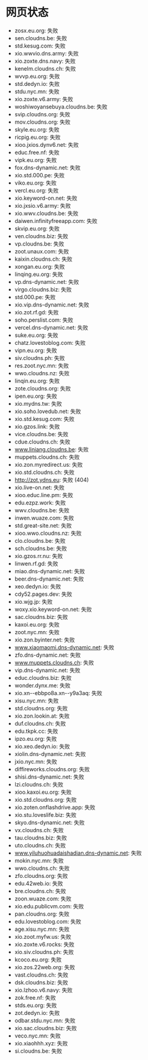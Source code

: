 # 网页状态
- zosx.eu.org: 失败
- sen.cloudns.be: 失败
- std.kesug.com: 失败
- xio.wwvio.dns.army: 失败
- xio.zoxte.dns.navy: 失败
- kenelm.cloudns.ch: 失败
- wvvp.eu.org: 失败
- std.dedyn.io: 失败
- stdu.nyc.mn: 失败
- xio.zoxte.v6.army: 失败
- woshiwoyansebuya.cloudns.be: 失败
- svip.cloudns.org: 失败
- mov.cloudns.org: 失败
- skyle.eu.org: 失败
- ricpig.eu.org: 失败
- xioo.jxios.dynv6.net: 失败
- educ.free.nf: 失败
- vipk.eu.org: 失败
- fox.dns-dynamic.net: 失败
- xio.std.000.pe: 失败
- viko.eu.org: 失败
- vercl.eu.org: 失败
- xio.keyword-on.net: 失败
- xio.jxsio.v6.army: 失败
- xio.wwv.cloudns.be: 失败
- daiwen.infinityfreeapp.com: 失败
- skvip.eu.org: 失败
- ven.cloudns.biz: 失败
- vp.cloudns.be: 失败
- zoot.unaux.com: 失败
- kaixin.cloudns.ch: 失败
- xongan.eu.org: 失败
- linqing.eu.org: 失败
- vp.dns-dynamic.net: 失败
- virgo.cloudns.biz: 失败
- std.000.pe: 失败
- xio.vip.dns-dynamic.net: 失败
- xio.zot.rf.gd: 失败
- soho.perslist.com: 失败
- vercel.dns-dynamic.net: 失败
- suke.eu.org: 失败
- chatz.lovestoblog.com: 失败
- vipn.eu.org: 失败
- siv.cloudns.ph: 失败
- res.zoot.nyc.mn: 失败
- wwo.cloudns.nz: 失败
- linqin.eu.org: 失败
- zote.cloudns.org: 失败
- ipen.eu.org: 失败
- xio.mydns.tw: 失败
- xio.soho.lovedub.net: 失败
- xio.std.kesug.com: 失败
- xio.gzos.link: 失败
- vice.cloudns.be: 失败
- cdue.cloudns.ch: 失败
- www.liniang.cloudns.be: 失败
- muppets.cloudns.ch: 失败
- xio.zon.myredirect.us: 失败
- xio.std.cloudns.ch: 失败
- http://zot.ydns.eu: 失败 (404)
- xio.live-on.net: 失败
- xioo.educ.line.pm: 失败
- edu.ezpz.work: 失败
- wwv.cloudns.be: 失败
- inwen.wuaze.com: 失败
- std.great-site.net: 失败
- xioo.wwo.cloudns.nz: 失败
- clo.cloudns.be: 失败
- sch.cloudns.be: 失败
- xio.gzos.rr.nu: 失败
- linwen.rf.gd: 失败
- miao.dns-dynamic.net: 失败
- beer.dns-dynamic.net: 失败
- xeo.dedyn.io: 失败
- cdy52.pages.dev: 失败
- xio.wjg.jp: 失败
- woxy.xio.keyword-on.net: 失败
- sac.cloudns.biz: 失败
- kaxoi.eu.org: 失败
- zoot.nyc.mn: 失败
- xio.zon.byinter.net: 失败
- www.xiaomaomi.dns-dynamic.net: 失败
- zfo.dns-dynamic.net: 失败
- www.muppets.cloudns.ch: 失败
- vip.dns-dynamic.net: 失败
- educ.cloudns.biz: 失败
- wonder.dynx.me: 失败
- xio.xn--ebbpo8a.xn--y9a3aq: 失败
- xisu.nyc.mn: 失败
- std.cloudns.org: 失败
- xio.zon.lookin.at: 失败
- duf.cloudns.ch: 失败
- edu.tkpk.cc: 失败
- ipzo.eu.org: 失败
- xio.xeo.dedyn.io: 失败
- xiolin.dns-dynamic.net: 失败
- jxio.nyc.mn: 失败
- diffireworks.cloudns.org: 失败
- shisi.dns-dynamic.net: 失败
- lzi.cloudns.ch: 失败
- xioo.kaxoi.eu.org: 失败
- xio.std.cloudns.org: 失败
- xio.zoten.onflashdrive.app: 失败
- xio.stu.loveslife.biz: 失败
- skyo.dns-dynamic.net: 失败
- vx.cloudns.ch: 失败
- tau.cloudns.biz: 失败
- uto.cloudns.ch: 失败
- www.yiluhuohuadaishadian.dns-dynamic.net: 失败
- mokin.nyc.mn: 失败
- wwo.cloudns.ch: 失败
- zfo.cloudns.org: 失败
- edu.42web.io: 失败
- bre.cloudns.ch: 失败
- zoon.wuaze.com: 失败
- xio.edu.publicvm.com: 失败
- pan.cloudns.org: 失败
- edu.lovestoblog.com: 失败
- age.xisu.nyc.mn: 失败
- xio.zoot.myfw.us: 失败
- xio.zoxte.v6.rocks: 失败
- xio.siv.cloudns.ph: 失败
- kcoco.eu.org: 失败
- xio.zos.22web.org: 失败
- vast.cloudns.ch: 失败
- dsk.cloudns.biz: 失败
- xio.lzhoo.v6.navy: 失败
- zok.free.nf: 失败
- stds.eu.org: 失败
- zot.dedyn.io: 失败
- odbar.stdu.nyc.mn: 失败
- xio.sac.cloudns.biz: 失败
- veco.nyc.mn: 失败
- xio.xiaohhh.xyz: 失败
- si.cloudns.be: 失败
